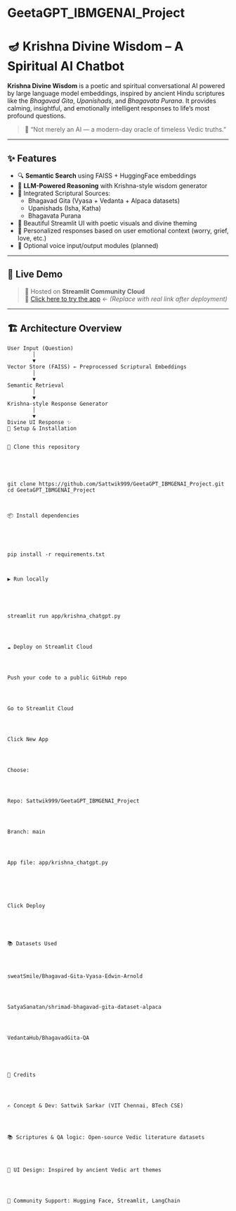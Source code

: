 # GeetaGPT_IBMGENAI_Project
# 🪔 Krishna Divine Wisdom – A Spiritual AI Chatbot

**Krishna Divine Wisdom** is a poetic and spiritual conversational AI powered by large language model embeddings, inspired by ancient Hindu scriptures like the *Bhagavad Gita*, *Upanishads*, and *Bhagavata Purana*. It provides calming, insightful, and emotionally intelligent responses to life’s most profound questions.

> 🧘 “Not merely an AI — a modern-day oracle of timeless Vedic truths.”

---

## ✨ Features

- 🔍 **Semantic Search** using FAISS + HuggingFace embeddings
- 🧠 **LLM-Powered Reasoning** with Krishna-style wisdom generator
- 📜 Integrated Scriptural Sources:
  - Bhagavad Gita (Vyasa + Vedanta + Alpaca datasets)
  - Upanishads (Isha, Katha)
  - Bhagavata Purana
- 🎨 Beautiful Streamlit UI with poetic visuals and divine theming
- 🧘 Personalized responses based on user emotional context (worry, grief, love, etc.)
- 🎤 Optional voice input/output modules (planned)

---

## 🚀 Live Demo

> 🧪 Hosted on **Streamlit Community Cloud**  
> 🔗 [Click here to try the app](https://your-username-geetagpt-ibmgenai-project.streamlit.app/) ← *(Replace with real link after deployment)*

---

## 🏗️ Architecture Overview

```text
User Input (Question)
        │
        ▼
Vector Store (FAISS) ← Preprocessed Scriptural Embeddings
        │
        ▼
Semantic Retrieval
        │
        ▼
Krishna-style Response Generator
        │
        ▼
Divine UI Response ✨
🔧 Setup & Installation


🔁 Clone this repository





git clone https://github.com/Sattwik999/GeetaGPT_IBMGENAI_Project.git
cd GeetaGPT_IBMGENAI_Project



📦 Install dependencies





pip install -r requirements.txt



▶️ Run locally





streamlit run app/krishna_chatgpt.py




☁️ Deploy on Streamlit Cloud




Push your code to a public GitHub repo




Go to Streamlit Cloud




Click New App




Choose:




Repo: Sattwik999/GeetaGPT_IBMGENAI_Project




Branch: main




App file: app/krishna_chatgpt.py






Click Deploy





📚 Datasets Used




sweatSmile/Bhagavad-Gita-Vyasa-Edwin-Arnold




SatyaSanatan/shrimad-bhagavad-gita-dataset-alpaca




VedantaHub/BhagavadGita-QA





🙏 Credits




✍️ Concept & Dev: Sattwik Sarkar (VIT Chennai, BTech CSE)




📚 Scriptures & QA logic: Open-source Vedic literature datasets




🎨 UI Design: Inspired by ancient Vedic art themes




🤗 Community Support: Hugging Face, Streamlit, LangChain



